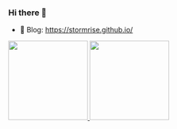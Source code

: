 ### Hi there 👋

<!--
**stormrise/stormrise** is a ✨ _special_ ✨ repository because its `README.md` (this file) appears on your GitHub profile.

Here are some ideas to get you started:

- 🔭 I’m currently working on ...
- 🌱 I’m currently learning ...
- 👯 I’m looking to collaborate on ...
- 🤔 I’m looking for help with ...
- 💬 Ask me about ...
- 📫 How to reach me: ...
- 😄 Pronouns: ...
- ⚡ Fun fact: ...
-->

* 📝 Blog: <https://stormrise.github.io/>

<a href="https://github.com/0xHJK">
	<img src="https://github-readme-stats.vercel.app/api?username=stormrise&hide_border=true&theme=vue&show_icons=true&hide=contribs" height="160px">
</a>
<a href="https://github.com/0xHJK">
	<img src="https://github-readme-stats.vercel.app/api/top-langs/?username=stormrise&layout=compact&hide_border=true&theme=vue&show_icons=true" height="160px">
</a>
